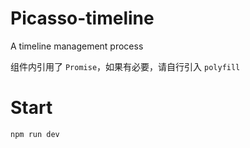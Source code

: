 # Picasso-timeline

A timeline management process

组件内引用了 `Promise`，如果有必要，请自行引入 `polyfill`

# Start

```
npm run dev
```
